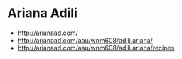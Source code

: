 # Ariana Adili

- http://arianaad.com/
- http://arianaad.com/aau/wnm608/adili.ariana/
- http://arianaad.com/aau/wnm608/adili.ariana/recipes